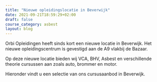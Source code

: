 ```yaml
---
title: "Nieuwe opleidingslocatie in Beverwijk"
date: 2021-09-21T18:59:29+02:00
draft: false
course_category: asbest
layout: blog
---
```


Orbi Opleidingen heeft sinds kort een nieuwe locatie in Beverwijk. Het nieuwe opleidingscentrum is gevestigd aan de A9 vlakbij de Bazaar.

Op deze nieuwe locatie bieden wij VCA, BHV, Asbest en verschillende theorie cursussen aan zoals auto, brommer en motor. 

Hieronder vindt u een selectie van ons cursusaanbod in Beverwijk.